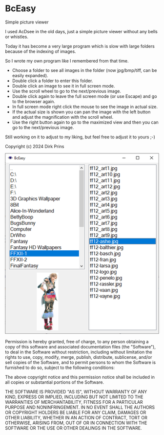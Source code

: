 # BcEasy
Simple picture viewer 

I used AcDsee in the old days, just a simple picture viewer without any bells or whistles.

Today it has become a very large program which is slow with large folders because of the indexing of images.

So I wrote my own program like I remembered from that time.

- Choose a folder to see all images in the folder (now jpg/bmp/tiff, can be easily expanded).
- Double click a folder to enter this folder.
- Double click an image to see it in full screen mode.
- Use the scroll wheel to go to the next/previous image.
- Double click again to leave the full screen mode (or use Escape) and go to the browser again.
- In full screen mode right click the mouse to see the image in actual size.
- If the actual size is shown you can pan the image with the left button and adjust the magnification with the scroll wheel.
- Use the right button again to go to the maximized view and then you can go to the next/previous image.

Still working on it to adjust to my liking, but feel free to adjust it to yours ;-)

Copyright (c) 2024 Dirk Prins

![Screenshot](ScreenShot.png)

Permission is hereby granted, free of charge, to any person obtaining a copy of this software and associated documentation files (the "Software"), to deal in the Software without restriction, including without limitation the rights to use, copy, modify, merge, publish, distribute, sublicense, and/or sell copies of the Software, and to permit persons to whom the Software is furnished to do so, subject to the following conditions:

The above copyright notice and this permission notice shall be included in all copies or substantial portions of the Software.

THE SOFTWARE IS PROVIDED "AS IS", WITHOUT WARRANTY OF ANY KIND, EXPRESS OR IMPLIED, INCLUDING BUT NOT LIMITED TO THE WARRANTIES OF MERCHANTABILITY, FITNESS FOR A PARTICULAR PURPOSE AND NONINFRINGEMENT. IN NO EVENT SHALL THE AUTHORS OR COPYRIGHT HOLDERS BE LIABLE FOR ANY CLAIM, DAMAGES OR OTHER LIABILITY, WHETHER IN AN ACTION OF CONTRACT, TORT OR OTHERWISE, ARISING FROM, OUT OF OR IN CONNECTION WITH THE SOFTWARE OR THE USE OR OTHER DEALINGS IN THE SOFTWARE.

